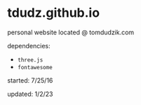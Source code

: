 # tdudz.github.io
personal website located @ tomdudzik.com

dependencies:
* `three.js`
* `fontawesome`

started: 7/25/16

updated: 1/2/23
